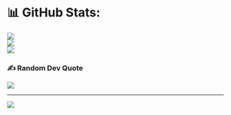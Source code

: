 # 📊 GitHub Stats:
![](https://github-readme-stats.vercel.app/api?username=luum4&theme=tokyonight&hide_border=false&include_all_commits=true&count_private=true)<br/>
![](https://github-readme-streak-stats.herokuapp.com/?user=luum4&theme=tokyonight&hide_border=false)<br/>
![](https://github-readme-stats.vercel.app/api/top-langs/?username=luum4&theme=tokyonight&hide_border=false&include_all_commits=true&count_private=true&layout=compact)

### ✍️ Random Dev Quote
![](https://quotes-github-readme.vercel.app/api?type=vetical&theme=tokyonight)

---
[![](https://visitcount.itsvg.in/api?id=luum4&icon=2&color=12)](https://visitcount.itsvg.in)

<!-- Proudly created with GPRM ( https://gprm.itsvg.in ) -->
